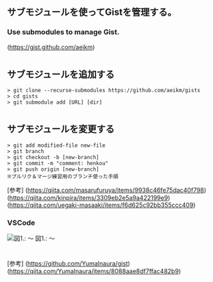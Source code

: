 ## サブモジュールを使ってGistを管理する。
### Use submodules to manage Gist.
(https://gist.github.com/aeikm)
#
## サブモジュールを追加する
    > git clone --recurse-submodules https://github.com/aeikm/gists
    > cd gists
    > git submodule add [URL] [dir]

#
## サブモジュールを変更する
    > git add modified-file new-file
    > git branch
    > git checkout -b [new-branch]
    > git commit -m "comment: henkou"
    > git push origin [new-branch]
    ※プルリク＆マージ練習用のブランチ使った手順

[参考]
    (https://qiita.com/masarufuruya/items/9938c46fe75dac40f798)
    (https://qiita.com/kinpira/items/3309eb2e5a9a422199e9)
    (https://qiita.com/uegaki-masaaki/items/f6d625c92bb355ccc409)

### VSCode
![図1.: ～](https://gist.github.com/aeikm/3c2e6d82.jpg "図1.: ～")
図1.: ～

#
[参考]
    (https://github.com/YumaInaura/gist)
    (https://qiita.com/YumaInaura/items/8088aae8df7ffac482b9)

